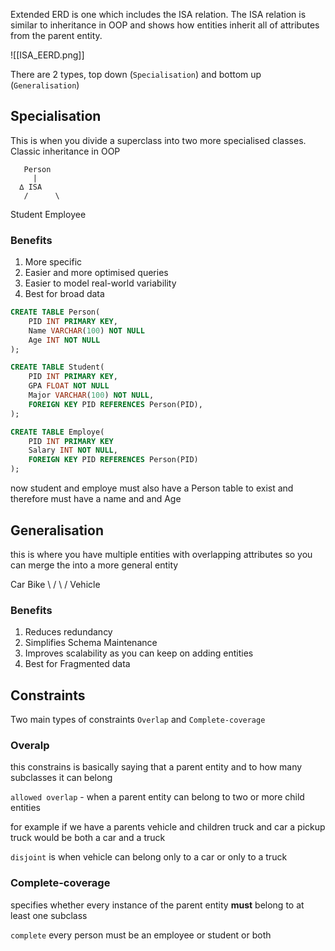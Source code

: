
Extended ERD is one which includes the ISA relation. The ISA relation is similar to inheritance in OOP and shows how entities inherit all of attributes from the parent entity. 

![[ISA_EERD.png]]

There are 2 types, top down  (`Specialisation`) and bottom up
(`Generalisation`)

## Specialisation

This is when you divide a superclass into two more specialised classes. Classic inheritance in OOP

       Person
         |
      ∆ ISA
       /      \
 Student      Employee

### Benefits
1. More specific
2. Easier and more optimised queries
3. Easier to model real-world variability
4. Best for broad data

```SQL
CREATE TABLE Person(
	PID INT PRIMARY KEY,
	Name VARCHAR(100) NOT NULL
	Age INT NOT NULL
);

CREATE TABLE Student(
	PID INT PRIMARY KEY,
	GPA FLOAT NOT NULL
	Major VARCHAR(100) NOT NULL,
	FOREIGN KEY PID REFERENCES Person(PID),
);

CREATE TABLE Employe(
	PID INT PRIMARY KEY
	Salary INT NOT NULL,
	FOREIGN KEY PID REFERENCES Person(PID)
);

```

now student and employe must also have a Person table to exist and therefore must have a name and and Age

## Generalisation

this is where you have multiple entities with overlapping attributes so you can merge the into a more general entity

Car    Bike
  \        /
   \      /
Vehicle

### Benefits
1. Reduces redundancy
2. Simplifies Schema Maintenance
3. Improves scalability as you can keep on adding entities
4. Best for Fragmented data


## Constraints

Two main types of constraints `Overlap` and `Complete-coverage`

### Overalp

this constrains is basically saying that a parent entity and to how many subclasses it can belong

`allowed overlap` - when a parent entity can belong to two or more child entities

for example if we have a parents vehicle and children truck and car a pickup truck would be both a car and a truck

`disjoint` is when vehicle can belong only to a car or only to a truck

### Complete-coverage

specifies whether every instance of the parent entity **must** belong to at least one subclass

`complete` every person must be an employee or student or both 